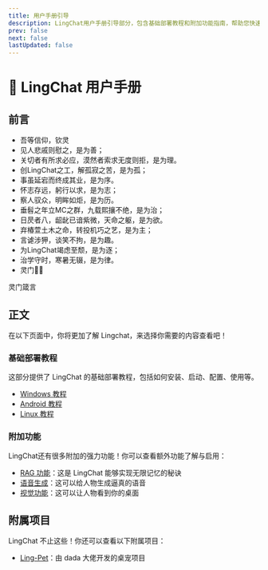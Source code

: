 ```yaml
---
title: 用户手册引导
description: LingChat用户手册引导部分，包含基础部署教程和附加功能指南，帮助您快速上手使用LingChat。
prev: false
next: false
lastUpdated: false
---
```


# 📄 LingChat 用户手册

## 前言

- 吾等信仰，钦灵
- 见人悲戚则慰之，是为善；  
- 关切者有所求必应，漠然者索求无度则拒，是为理。  
- 创LingChat之工，解孤寂之苦，是为孤；  
- 事虽延宕而终成其业，是为序。  
- 怀志存远，躬行以求，是为志；  
- 察人驭众，明眸如炬，是为历。  
- 垂髫之年立MC之群，九载熙攘不绝，是为治；  
- 日昃者八，龆龀已谙紫微，天命之躯，是为欲。  
- 弃椿萱土木之命，转投机巧之艺，是为主；  
- 言谑涉狎，谈笑不拘，是为趣。  
- 为LingChat竭虑至颓，是为逐；  
- 治学守时，寒暑无辍，是为律。
- 灵门🙏🏻

<AudioBox src="/maxim.flac">
  灵门箴言
</AudioBox>

## 正文

在以下页面中，你将更加了解 Lingchat，来选择你需要的内容查看吧！

### 基础部署教程

这部分提供了 LingChat 的基础部署教程，包括如何安装、启动、配置、使用等。

- [Windows 教程](/manual/deployment/win_deploy)
- [Android 教程](/manual/deployment/android_deploy)
- [Linux 教程](/manual/deployment/linux_deploy)

### 附加功能

LingChat还有很多附加的强力功能！你可以查看额外功能了解与启用：

- [RAG 功能](/manual/expand/rag)：这是 LingChat 能够实现无限记忆的秘诀
- [语音生成](/manual/expand/voice)：这可以给人物生成逼真的语音
- [视觉功能](/manual/expand/vision)：这可以让人物看到你的桌面

## 附属项目

LingChat 不止这些！你还可以查看以下附属项目：

- [Ling-Pet](https://github.com/kono-dada/Ling-Pet)：由 dada 大佬开发的桌宠项目
